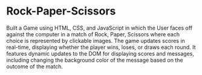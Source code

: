 # Rock-Paper-Scissors
Built a Game using HTML, CSS, and JavaScript in which the User faces off against the computer 
in a match of Rock, Paper, Scissors where each choice is represented by clickable images. 
The game updates scores in real-time, displaying whether the player wins, loses, or draws each round.
It features dynamic updates to the DOM for displaying scores and messages, 
including changing the background color of the message based on the outcome of the match.

